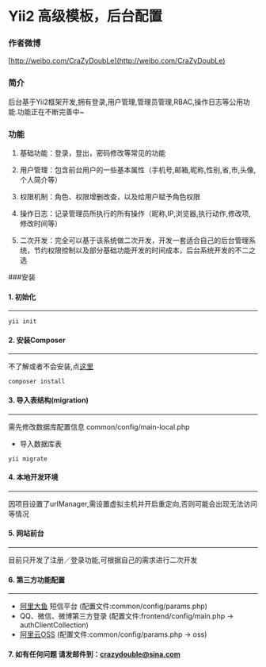 Yii2 高级模板，后台配置
===============================

### 作者微博

[http://weibo.com/CraZyDoubLe](http://weibo.com/CraZyDoubLe)

### 简介
后台基于Yii2框架开发,拥有登录,用户管理,管理员管理,RBAC,操作日志等公用功能.功能正在不断完善中~

### 功能

1. 基础功能：登录，登出，密码修改等常见的功能

2. 用户管理：包含前台用户的一些基本属性（手机号,邮箱,昵称,性别,省,市,头像,个人简介等）

3. 权限机制：角色、权限增删改查，以及给用户赋予角色权限

4. 操作日志：记录管理员所执行的所有操作（昵称,IP,浏览器,执行动作,修改项,修改时间等）

5. 二次开发：完全可以基于该系统做二次开发，开发一套适合自己的后台管理系统，节约权限控制以及部分基础功能开发的时间成本，后台系统开发的不二之选

###安装


#### 1. 初始化
---

```
yii init
```

#### 2. 安装Composer 
---
不了解或者不会安装,点[这里](http://docs.phpcomposer.com/)
```
composer install
```

#### 3. 导入表结构(migration)
---

需先修改数据库配置信息 common/config/main-local.php

- 导入数据库表

```
yii migrate 
```

#### 4. 本地开发环境
---
因项目设置了urlManager,需设置虚拟主机并开启重定向,否则可能会出现无法访问等情况


#### 5. 网站前台
---
目前只开发了注册／登录功能,可根据自己的需求进行二次开发


#### 6. 第三方功能配置
---
- [阿里大鱼](http://www.alidayu.com/) 短信平台 (配置文件:common/config/params.php)
- QQ、微信、微博第三方登录 (配置文件:frontend/config/main.php -> authClientCollection)
- [阿里云OSS](https://www.aliyun.com/product/oss/) (配置文件:common/config/params.php -> oss)

#### 7. 如有任何问题 请发邮件到：crazydouble@sina.com